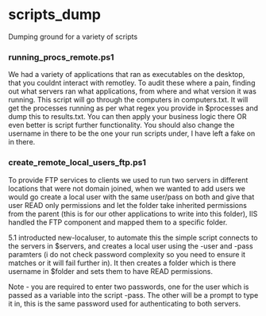 # scripts_dump
Dumping ground for a variety of scripts


### running_procs_remote.ps1
We had a variety of applications that ran as executables on the desktop, that you couldnt interact with remotley. To audit these where a pain, finding out what servers ran what applications, from where and what version it was running. This script will go through the computers in computers.txt. It will get the processes running as per what regex you provide in $processes and dump this to results.txt. You can then apply your business logic there OR even better is script further functionality. You should also change the username in there to be the one your run scripts under, I have left a fake on in there.

### create_remote_local_users_ftp.ps1
To provide FTP services to clients we used to run two servers in different locations that were not domain joined, when we wanted to add users we would go create a local user with the same user/pass on both and give that user READ only permissions and let the folder take inherited permissions from the parent (this is for our other applications to write into this folder), IIS handled the FTP component and mapped them to a specific folder. 

5.1 introducted new-localuser, to automate this the simple script connects to the servers in $servers, and creates a local user using the -user and -pass paramters (i do not check password complexity so you need to ensure it matches or it will fail further in). It then creates a folder which is there username in $folder and sets them to have READ permissions.

Note - you are required to enter two passwords, one for the user which is passed as a variable into the script -pass. The other will be a prompt to type it in, this is the same password used for authenticating to both servers.
